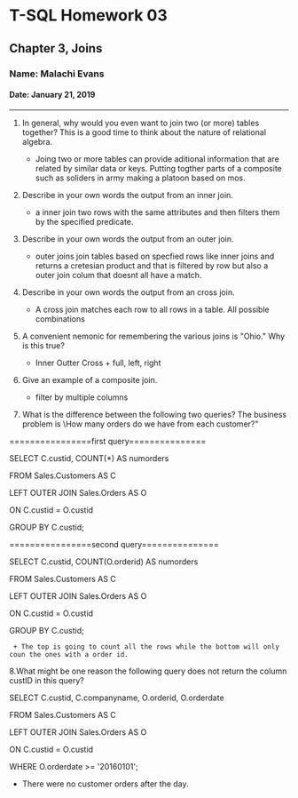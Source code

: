 # T-SQL Homework 03

## Chapter 3, Joins

### Name: Malachi Evans

#### Date: January 21, 2019

-------------

1. In general, why would you even want to join two (or more) tables together? This is a good time to think about the nature of relational algebra.
    + Joing two or more tables can provide aditional information that are related by similar data or keys. Putting togther parts of a composite such as soliders in army making a platoon based on mos.

2. Describe in your own words the output from an inner join.
   + a inner join two rows with the same attributes and then filters them by the specified predicate.
3. Describe in your own words the output from an outer join.
   + outer joins join tables based on specfied rows like  inner joins and returns a cretesian product and that is filtered by row but also a outer join colum that doesnt all have a match.
4. Describe in your own words the output from an cross join.
     + A cross join matches each row to all rows in a table. All possible combinations 
5. A convenient nemonic for remembering the various joins is "Ohio." Why is this true?
   +  Inner  Outter  Cross
            + full, left, right 
6. Give an example of a composite join.
     + filter by multiple columns
7. What is the difference between the following two queries? The business problem is \How many orders do we have from each customer?"

================first query===============

SELECT C.custid, COUNT(*) AS numorders

FROM Sales.Customers AS C

LEFT OUTER JOIN Sales.Orders AS O

ON C.custid = O.custid

GROUP BY C.custid;

================second query===============

SELECT C.custid, COUNT(O.orderid) AS numorders

FROM Sales.Customers AS C

LEFT OUTER JOIN Sales.Orders AS O

ON C.custid = O.custid

GROUP BY C.custid;

     + The top is going to count all the rows while the bottom will only coun the ones with a order id.

8.What might be one reason the following query does not return the column custID in this query?

SELECT C.custid, C.companyname, O.orderid, O.orderdate

FROM Sales.Customers AS C

LEFT OUTER JOIN Sales.Orders AS O

ON C.custid = O.custid

WHERE O.orderdate >= '20160101';

+ There were no customer orders after the day. 
